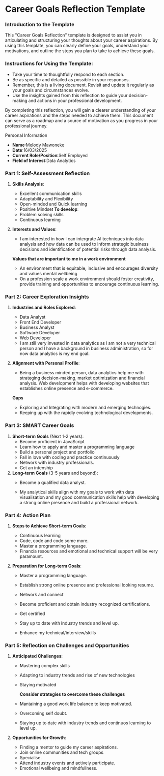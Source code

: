 
# Career Goals Reflection Template

### Introduction to the Template

This "Career Goals Reflection" template is designed to assist you in articulating and structuring your thoughts about your career aspirations. By using this template, you can clearly define your goals, understand your motivations, and outline the steps you plan to take to achieve these goals.

### Instructions for Using the Template:

- Take your time to thoughtfully respond to each section.
- Be as specific and detailed as possible in your responses.
- Remember, this is a living document. Revisit and update it regularly as your goals and circumstances evolve.
- Use the insights gained from this reflection to guide your decision-making and actions in your professional development.

By completing this reflection, you will gain a clearer understanding of your career aspirations and the steps needed to achieve them. This document can serve as a roadmap and a source of motivation as you progress in your professional journey.

Personal Information

- **Name**:Melody Mawoneke
- **Date**:16/03/2025
- **Current Role/Position**:Self Employed
- **Field of Interest**:Data Analytics

### Part 1: Self-Assessment Reflection

1. **Skills Analysis**:
    
    - Excellent communication skills
    - Adaptability and Flexibility
    - Open-minded and Quick learning
    - Positive Mindset
   **To develop**:
    - Problem solving skills
    - Continuous learning
      
2. **Interests and Values**:
    
    - I am interested in how l can intergrate AI techniques into data analysis and how data can be
      used to inform strategic business decisions and identification of potential risks through data
      analysis.
      
   **Values that are important to me in a work environment**
   
    - An environment that is equitable, inclusive and encourages diversity and values mental wellbeing.
    - On a profession scale a work environment should foster creativity, provide training and opportunities to
      encourage continuous learning.

### Part 2: Career Exploration Insights

1. **Industries and Roles Explored**:
    
    - Data Analyst
    - Front End Developer
    - Business Analyst
    - Software Developer
    - Web Developer
    - I am still very invested in data analytics as l am not a very technical person and l have a background in business
      administration, so for now data analytics is my end goal.
  
2. **Alignment with Personal Profile**:
    
    - Being a business minded person, data analytics help me with strateging decision-making, market optimization
      and financial analysis. Web development helps with developing websites that establishes online presence and
      e-commerce.
      
    **Gaps**
    - Exploring and Integrating with modern and emerging technogies.
    - Keeping up with the rapidly evolving technological developments.

### Part 3: SMART Career Goals

1. **Short-term Goals** (Next 1-2 years):
    - Become proficient in JavaScript
    - Learn how to apply and master a programming language
    - Build a personal project and portfolio
    - Fall in love with coding and practice continuously
    - Network with industry professionals.
    - Get an intenship
2. **Long-term Goals** (3-5 years and beyond):
    - Become a qualified data analyst.
  
    - My analytical skills align with my goals to work with data visualisation and my good communication
      skills help with developing a strong online presence and build a professional network.

### Part 4: Action Plan

1. **Steps to Achieve Short-term Goals**:
    
    - Continuous learning
    - Code, code and code some more.
    - Master a programming language.
    - Financia resources and emotional and technical support will be very paramount.
      
2. **Preparation for Long-term Goals**:
    
    - Master a programming language.
    - Establish strong online presence and professional looking resume.
    - Network and connect
    - Become proficient and obtain industry recognized certifications.
      
    - Get certified
    - Stay up to date with industry trends and level up.
    - Enhance my technical/interview/skills

### Part 5: Reflection on Challenges and Opportunities

1. **Anticipated Challenges**:
    
    - Mastering complex skills
    - Adapting to industry trends and rise of new technologies
    - Staying motivated
  
      **Consider strategies to overcome these challenges**
    - Mantaining a good work life balance to keep motivated.
    - Overcoming self doubt.
    - Staying up to date with industry trends and continuos learning to level up.
  

2. **Opportunities for Growth**:
    
    - Finding a mentor to guide my career aspirations.
    - Join online communities and tech groups.
    - Specialise.
    - Attend industry events and actively participate.
    - Emotional wellbeing and mindfullness.




